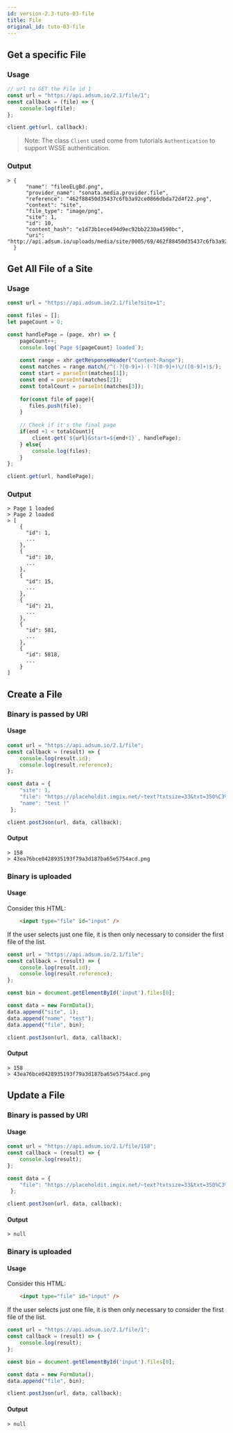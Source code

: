 ```yaml
---
id: version-2.3-tuto-03-file
title: File
original_id: tuto-03-file
---
```

## Get a specific File

### Usage
```javascript
// url to GET the File id 1
const url = "https://api.adsum.io/2.1/file/1";
const callback = (file) => {
    console.log(file);
};

client.get(url, callback);
```

> Note: The class `Client` used come from tutorials `Authentication` to 
support WSSE authentication.

### Output
```
> {
      "name": "fileoELgBd.png",
      "provider_name": "sonata.media.provider.file",
      "reference": "462f88450d35437c6fb3a92ce0866dbda72d4f22.png",
      "context": "site",
      "file_type": "image/png",
      "site": 1,
      "id": 10,
      "content_hash": "e1d73b1ece494d9ec92bb2230a4590bc",
      "uri": "http://api.adsum.io/uploads/media/site/0005/69/462f88450d35437c6fb3a92ce0866dbda72d4f22.png"
  }
```

## Get All File of a Site

### Usage

```javascript
const url = "https://api.adsum.io/2.1/file?site=1";

const files = [];
let pageCount = 0;

const handlePage = (page, xhr) => {
    pageCount++;
    console.log(`Page ${pageCount} loaded`);
    
    const range = xhr.getResponseHeader("Content-Range");
    const matches = range.match(/^(-?[0-9]+)-(-?[0-9]+)\/([0-9]+)$/);
    const start = parseInt(matches[1]);
    const end = parseInt(matches[2]);
    const totalCount = parseInt(matches[3]);
    
    for(const file of page){
       files.push(file);
    }
    
    // Check if it's the final page
    if(end +1 < totalCount){
        client.get(`${url}&start=${end+1}`, handlePage);
    } else{
        console.log(files);
    }
};

client.get(url, handlePage);
```

### Output

```
> Page 1 loaded
> Page 2 loaded
> [
    {
      "id": 1,
      ...
    },
    {
      "id": 10,
      ...
    },
    {
      "id": 15,
      ...
    },
    {
      "id": 21,
      ...
    },
    {
      "id": 581,
      ...
    },
    {
      "id": 5818,
      ...
    }
]
```

## Create a File

### Binary is passed by URI

#### Usage

```javascript
const url = "https://api.adsum.io/2.1/file";
const callback = (result) => {
    console.log(result.id);
    console.log(result.reference);
};

const data = {
    "site": 1,
    "file": "https://placeholdit.imgix.net/~text?txtsize=33&txt=350%C3%97150&w=350&h=150",
    "name": "test !"
 };

client.postJson(url, data, callback);
```

#### Output

```
> 158
> 43ea76bce0428935193f79a3d187ba65e5754acd.png
```

### Binary is uploaded

#### Usage

Consider this HTML:

```html
    <input type="file" id="input" />
```

If the user selects just one file, it is then only necessary to consider the first file of the list.

```javascript
const url = "https://api.adsum.io/2.1/file";
const callback = (result) => {
    console.log(result.id);
    console.log(result.reference);
};

const bin = document.getElementById('input').files[0];

const data = new FormData();
data.append("site", 1);
data.append("name", "test");
data.append("file", bin);

client.postJson(url, data, callback);
```

#### Output

```
> 158
> 43ea76bce0428935193f79a3d187ba65e5754acd.png
```

## Update a File

### Binary is passed by URI

#### Usage

```javascript
const url = "https://api.adsum.io/2.1/file/158";
const callback = (result) => {
    console.log(result);
};

const data = {
    "file": "https://placeholdit.imgix.net/~text?txtsize=33&txt=350%C3%97150&w=350&h=150"
 };

client.postJson(url, data, callback);
```

#### Output

```
> null
```

### Binary is uploaded

#### Usage

Consider this HTML:

```html
    <input type="file" id="input" />
```

If the user selects just one file, it is then only necessary to consider the first file of the list.

```javascript
const url = "https://api.adsum.io/2.1/file/1";
const callback = (result) => {
    console.log(result);
};

const bin = document.getElementById('input').files[0];

const data = new FormData();
data.append("file", bin);

client.postJson(url, data, callback);
```

#### Output

```
> null
```
